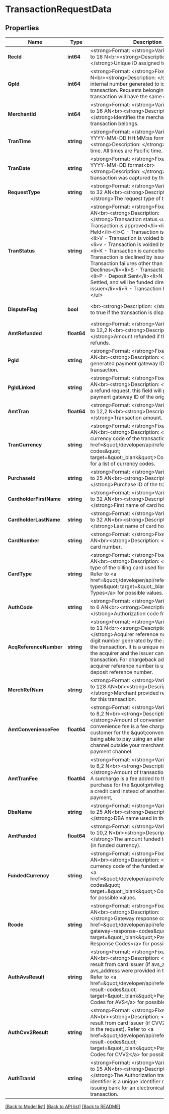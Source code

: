 # TransactionRequestData

## Properties
Name | Type | Description | Notes
------------ | ------------- | ------------- | -------------
**RecId** | **int64** | &lt;strong&gt;Format: &lt;/strong&gt;Variable length, up to 18 N&lt;br&gt;&lt;strong&gt;Description: &lt;/strong&gt;Unique ID assigned to this request. | [optional] [default to null]
**QpId** | **int64** | &lt;strong&gt;Format: &lt;/strong&gt;Fixed length, 10 N&lt;br&gt;&lt;strong&gt;Description: &lt;/strong&gt;An internal number generated to identify a transaction. Requests belonging to the same transaction will have the same qp_id.  | [optional] [default to null]
**MerchantId** | **int64** | &lt;strong&gt;Format: &lt;/strong&gt;Variable length, up to 16 AN&lt;br&gt;&lt;strong&gt;Description: &lt;/strong&gt;Identifies the merchant to which this transaction belongs. | [optional] [default to null]
**TranTime** | **string** | &lt;strong&gt;Format: &lt;/strong&gt;Variable length,  in YYYY-MM-DD HH:MM:ss format&lt;br&gt;&lt;strong&gt;Description: &lt;/strong&gt;Transaction time. All times are Pacific time.  | [optional] [default to null]
**TranDate** | **string** | &lt;strong&gt;Format: &lt;/strong&gt;Fixed length, 10 AN, YYYY-MM-DD format&lt;br&gt;&lt;strong&gt;Description: &lt;/strong&gt;The date the transaction was captured by the merchant. | [optional] [default to null]
**RequestType** | **string** | &lt;strong&gt;Format: &lt;/strong&gt;Variable length, up to 32 AN&lt;br&gt;&lt;strong&gt;Description: &lt;/strong&gt;The request type of the transaction. | [optional] [default to null]
**TranStatus** | **string** | &lt;strong&gt;Format: &lt;/strong&gt;Fixed length, 1 AN&lt;br&gt;&lt;strong&gt;Description: &lt;/strong&gt;Transaction status.&lt;ul&gt;&lt;li&gt;A - Transaction is approved&lt;/li&gt;&lt;li&gt;H - Transaction Held&lt;/li&gt;&lt;li&gt;C - Transaction is captured&lt;/li&gt;&lt;li&gt;V - Transaction is voided by Merchant&lt;/li&gt;&lt;li&gt;v - Transaction is voided by System&lt;/li&gt;&lt;li&gt;K - Transaction is cancelled&lt;/li&gt;&lt;li&gt;D - Transaction is declined by issuer&lt;/li&gt;&lt;li&gt;F - Transaction failures other than Issuer Declines&lt;/li&gt;&lt;li&gt;S - Transaction Settled&lt;/li&gt;&lt;li&gt;P - Deposit Sent&lt;/li&gt;&lt;li&gt;N - Transaction Settled, and will be funded directly by issuer&lt;/li&gt;&lt;li&gt;R - Transaction Rejected&lt;/li&gt;&lt;/ul&gt; | [optional] [default to null]
**DisputeFlag** | **bool** | &lt;br&gt;&lt;strong&gt;Description: &lt;/strong&gt;Will be set to true if the transaction is disputed. | [optional] [default to null]
**AmtRefunded** | **float64** | &lt;strong&gt;Format: &lt;/strong&gt;Variable length, up to 12,2 N&lt;br&gt;&lt;strong&gt;Description: &lt;/strong&gt;Amount refunded if there are any refunds. | [optional] [default to null]
**PgId** | **string** | &lt;strong&gt;Format: &lt;/strong&gt;Fixed length, 32 AN&lt;br&gt;&lt;strong&gt;Description: &lt;/strong&gt;The generated payment gateway ID for the transaction. | [optional] [default to null]
**PgIdLinked** | **string** | &lt;strong&gt;Format: &lt;/strong&gt;Fixed length, 32 AN&lt;br&gt;&lt;strong&gt;Description: &lt;/strong&gt;If this is a refund request, this field will provided the payment gateway ID of the original transaction. | [optional] [default to null]
**AmtTran** | **float64** | &lt;strong&gt;Format: &lt;/strong&gt;Variable length, up to 12,2 N&lt;br&gt;&lt;strong&gt;Description: &lt;/strong&gt;Transaction amount. | [optional] [default to null]
**TranCurrency** | **string** | &lt;strong&gt;Format: &lt;/strong&gt;Fixed length, 3 AN&lt;br&gt;&lt;strong&gt;Description: &lt;/strong&gt;Numeric currency code of the transaction. Refer to &lt;a href&#x3D;\&quot;/developer/api/reference#country-codes\&quot; target&#x3D;\&quot;_blank\&quot;&gt;Country Codes&lt;/a&gt; for a list of currency codes.  | [optional] [default to null]
**PurchaseId** | **string** | &lt;strong&gt;Format: &lt;/strong&gt;Variable length, up to 25 AN&lt;br&gt;&lt;strong&gt;Description: &lt;/strong&gt;Purchase ID of the transaction. | [optional] [default to null]
**CardholderFirstName** | **string** | &lt;strong&gt;Format: &lt;/strong&gt;Variable length, up to 32 AN&lt;br&gt;&lt;strong&gt;Description: &lt;/strong&gt;First name of card holder. | [optional] [default to null]
**CardholderLastName** | **string** | &lt;strong&gt;Format: &lt;/strong&gt;Variable length, up to 32 AN&lt;br&gt;&lt;strong&gt;Description: &lt;/strong&gt;Last name of card holder. | [optional] [default to null]
**CardNumber** | **string** | &lt;strong&gt;Format: &lt;/strong&gt;Fixed length, 16 AN&lt;br&gt;&lt;strong&gt;Description: &lt;/strong&gt;Masked card number.  | [optional] [default to null]
**CardType** | **string** | &lt;strong&gt;Format: &lt;/strong&gt;Fixed length, 2 AN&lt;br&gt;&lt;strong&gt;Description: &lt;/strong&gt;Card type of the billing card used for the transaction. Refer to &lt;a href&#x3D;\&quot;/developer/api/reference#card-types\&quot; target&#x3D;\&quot;_blank\&quot;&gt;Card Types&lt;/a&gt; for possible values.  | [optional] [default to null]
**AuthCode** | **string** | &lt;strong&gt;Format: &lt;/strong&gt;Variable length, up to 6 AN&lt;br&gt;&lt;strong&gt;Description: &lt;/strong&gt;Authorization code from issuer. | [optional] [default to null]
**AcqReferenceNumber** | **string** | &lt;strong&gt;Format: &lt;/strong&gt;Variable length, up to 11 N&lt;br&gt;&lt;strong&gt;Description: &lt;/strong&gt;Acquirer reference number is an 11-digit number generated by the product initiating the transaction. It is a unique number that both the acquirer and the issuer can use to identify a transaction. For chargeback adjustments, the acquirer reference number is used as the deposit reference number. | [optional] [default to null]
**MerchRefNum** | **string** | &lt;strong&gt;Format: &lt;/strong&gt;Variable length, up to 128 AN&lt;br&gt;&lt;strong&gt;Description: &lt;/strong&gt;Merchant provided reference number for this transaction. | [optional] [default to null]
**AmtConvenienceFee** | **float64** | &lt;strong&gt;Format: &lt;/strong&gt;Variable length, up to 8,2 N&lt;br&gt;&lt;strong&gt;Description: &lt;/strong&gt;Amount of convenience fee. A convenience fee is a fee charged to your customer for the \&quot;convenience\&quot; of being able to pay using an alternative payment channel outside your merchant&#x27;s customary payment channel.  | [optional] [default to null]
**AmtTranFee** | **float64** | &lt;strong&gt;Format: &lt;/strong&gt;Variable length, up to 8,2 N&lt;br&gt;&lt;strong&gt;Description: &lt;/strong&gt;Amount of transaction surcharge fee. A surcharge is a fee added to the cost of a purchase for the \&quot;privilege\&quot; of using a credit card instead of another form of payment,  | [optional] [default to null]
**DbaName** | **string** | &lt;strong&gt;Format: &lt;/strong&gt;Variable length, up to 25 AN&lt;br&gt;&lt;strong&gt;Description: &lt;/strong&gt;DBA name used in the transaction. | [optional] [default to null]
**AmtFunded** | **float64** | &lt;strong&gt;Format: &lt;/strong&gt;Variable length, up to 10,2 N&lt;br&gt;&lt;strong&gt;Description: &lt;/strong&gt;The amount funded to the merchant (in funded currency). | [optional] [default to null]
**FundedCurrency** | **string** | &lt;strong&gt;Format: &lt;/strong&gt;Fixed length, 3 AN&lt;br&gt;&lt;strong&gt;Description: &lt;/strong&gt;Numeric currency code of the funded amount. Refer to &lt;a href&#x3D;\&quot;/developer/api/reference#country-codes\&quot; target&#x3D;\&quot;_blank\&quot;&gt;Country Codes&lt;/a&gt; for possible values.  | [optional] [default to null]
**Rcode** | **string** | &lt;strong&gt;Format: &lt;/strong&gt;Fixed length, 3 AN&lt;br&gt;&lt;strong&gt;Description: &lt;/strong&gt;Gateway response code. Refer to &lt;a href&#x3D;\&quot;/developer/api/reference#payment-gateway-response-codes\&quot; target&#x3D;\&quot;_blank\&quot;&gt;Payment Gateway Response Codes&lt;/a&gt; for possible values. | [optional] [default to null]
**AuthAvsResult** | **string** | &lt;strong&gt;Format: &lt;/strong&gt;Fixed length, 1 AN&lt;br&gt;&lt;strong&gt;Description: &lt;/strong&gt;AVS result from card issuer (if avs_zip and optionally avs_address were provided in the request). Refer to &lt;a href&#x3D;\&quot;/developer/api/reference#avs-result-codes\&quot; target&#x3D;\&quot;_blank\&quot;&gt;Payment Result Codes for AVS&lt;/a&gt; for possible values. | [optional] [default to null]
**AuthCvv2Result** | **string** | &lt;strong&gt;Format: &lt;/strong&gt;Fixed length, 1 AN&lt;br&gt;&lt;strong&gt;Description: &lt;/strong&gt;CVV2 result from card issuer (if CVV2 data was sent in the request). Refer to &lt;a href&#x3D;\&quot;/developer/api/reference#cvv2-result-codes\&quot; target&#x3D;\&quot;_blank\&quot;&gt;Payment Result Codes for CVV2&lt;/a&gt; for possible values. | [optional] [default to null]
**AuthTranId** | **string** | &lt;strong&gt;Format: &lt;/strong&gt;Variable length, up to 15 AN&lt;br&gt;&lt;strong&gt;Description: &lt;/strong&gt;The Authorization transaction identifier is a unique identifier returned by the issuing bank for an electronically authorized transaction. | [optional] [default to null]

[[Back to Model list]](../README.md#documentation-for-models) [[Back to API list]](../README.md#documentation-for-api-endpoints) [[Back to README]](../README.md)

